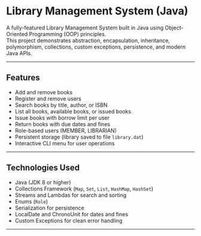 # Library Management System (Java)

A fully-featured Library Management System built in Java using Object-Oriented Programming (OOP) principles.  
This project demonstrates abstraction, encapsulation, inheritance, polymorphism, collections, custom exceptions, persistence, and modern Java APIs.  

---

## Features
- Add and remove books  
- Register and remove users  
- Search books by title, author, or ISBN  
- List all books, available books, or issued books  
- Issue books with borrow limit per user  
- Return books with due dates and fines  
- Role-based users (MEMBER, LIBRARIAN)  
- Persistent storage (library saved to file `library.dat`)  
- Interactive CLI menu for user operations  

---

## Technologies Used
- Java (JDK 8 or higher)  
- Collections Framework (`Map`, `Set`, `List`, `HashMap`, `HashSet`)  
- Streams and Lambdas for search and sorting  
- Enums (`Role`)  
- Serialization for persistence  
- LocalDate and ChronoUnit for dates and fines  
- Custom Exceptions for clean error handling  

---
